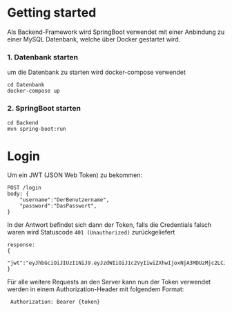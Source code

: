 # Getting started

Als Backend-Framework wird SpringBoot verwendet mit einer Anbindung zu einer MySQL Datenbank, welche über Docker gestartet wird.

### 1. Datenbank starten
um die Datenbank zu starten wird docker-compose verwendet
```
cd Datenbank
docker-compose up
```

### 2. SpringBoot starten
```
cd Backend
mvn spring-boot:run
```

# Login
Um ein JWT (JSON Web Token) zu bekommen:
```
POST /login
body: {
    "username":"DerBenutzername",
    "password":"DasPasswort",
}
```
In der Antwort befindet sich dann der Token, falls die Credentials falsch waren wird Statuscode `401 (Unauthorized)` zurückgeliefert

```
response: 
{
    "jwt":"eyJhbGciOiJIUzI1NiJ9.eyJzdWIiOiJ1c2VyIiwiZXhwIjoxNjA3MDUzMjc2LCJpYXQiOjE2MDcwMTcyNzZ9.eO_TubMwWbcNoNvFjMfnokKHeZlf7lMktO8SsHb8H3k"
}
```
Für alle weitere Requests an den Server kann nun der Token verwendet werden  in einem Authorization-Header mit folgendem Format:
```
 Authorization: Bearer {token}
```